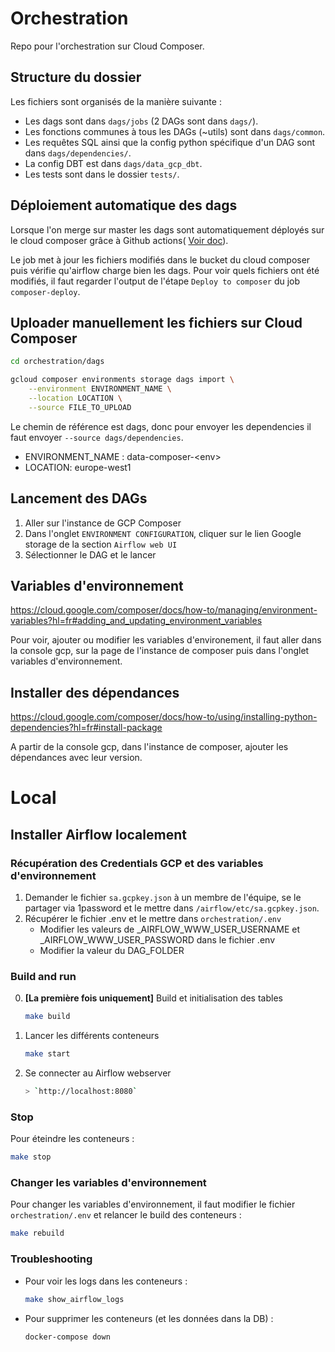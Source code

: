 # Orchestration

Repo pour l'orchestration sur Cloud Composer.

## Structure du dossier

Les fichiers sont organisés de la manière suivante :

- Les dags sont dans `dags/jobs` (2 DAGs sont dans `dags/`).
- Les fonctions communes à tous les DAGs (~utils) sont dans `dags/common`.
- Les requêtes SQL ainsi que la config python spécifique d'un DAG sont dans `dags/dependencies/`.
- La config DBT est dans `dags/data_gcp_dbt`.
- Les tests sont dans le dossier `tests/`.

## Déploiement automatique des dags

Lorsque l'on merge sur master les dags sont automatiquement déployés sur le cloud composer grâce à Github actions( [Voir doc](../README.md#cd)).

Le job met à jour les fichiers modifiés dans le bucket du cloud composer puis vérifie qu'airflow charge bien les dags. Pour voir quels fichiers ont été modifiés, il faut regarder l'output de l'étape `Deploy to composer` du job `composer-deploy`.

## Uploader manuellement les fichiers sur Cloud Composer

```bash
cd orchestration/dags

gcloud composer environments storage dags import \
    --environment ENVIRONMENT_NAME \
    --location LOCATION \
    --source FILE_TO_UPLOAD
```

Le chemin de référence est dags, donc pour envoyer les dependencies il faut envoyer `--source dags/dependencies`.

- ENVIRONMENT_NAME : data-composer-\<env>
- LOCATION: europe-west1

## Lancement des DAGs

1. Aller sur l'instance de GCP Composer
2. Dans l'onglet `ENVIRONMENT CONFIGURATION`, cliquer sur le lien Google storage de la section `Airflow web UI`
3. Sélectionner le DAG et le lancer

## Variables d'environnement

<https://cloud.google.com/composer/docs/how-to/managing/environment-variables?hl=fr#adding_and_updating_environment_variables>

Pour voir, ajouter ou modifier les variables d'environement, il faut aller dans la console gcp, sur la page de l'instance de composer puis dans l'onglet variables d'environnement.

## Installer des dépendances

<https://cloud.google.com/composer/docs/how-to/using/installing-python-dependencies?hl=fr#install-package>

A partir de la console gcp, dans l'instance de composer, ajouter les dépendances avec leur version.

# Local

## Installer Airflow localement

### Récupération des Credentials GCP et des variables d'environnement

1. Demander le fichier `sa.gcpkey.json` à un membre de l'équipe, se le partager via 1password et le mettre dans `/airflow/etc/sa.gcpkey.json`.
2. Récupérer le fichier .env et le mettre dans `orchestration/.env`
   - Modifier les valeurs de _AIRFLOW_WWW_USER_USERNAME et _AIRFLOW_WWW_USER_PASSWORD dans le fichier .env
   - Modifier la valeur du DAG_FOLDER

### Build and run

0. **[La première fois uniquement]** Build et initialisation des tables

    ```sh
    make build
    ```

1. Lancer les différents conteneurs

    ```sh
    make start
    ```

2. Se connecter au Airflow webserver

    ```sh
    > `http://localhost:8080`
    ```

### Stop

Pour éteindre les conteneurs :

```sh
make stop
```

### Changer les variables d'environnement

Pour changer les variables d'environnement, il faut modifier le fichier `orchestration/.env` et relancer le build des conteneurs :

```sh
make rebuild
```

### Troubleshooting

- Pour voir les logs dans les conteneurs :

    ```sh
    make show_airflow_logs
    ```

- Pour supprimer les conteneurs (et les données dans la DB) :

    ```sh
    docker-compose down
    ```

